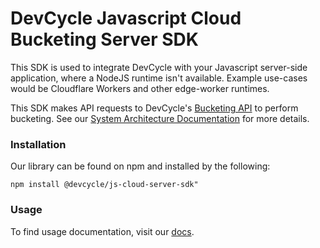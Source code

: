 # DevCycle Javascript Cloud Bucketing Server SDK

This SDK is used to integrate DevCycle with your Javascript server-side application, where a NodeJS runtime isn't available.
Example use-cases would be Cloudflare Workers and other edge-worker runtimes.

This SDK makes API requests to DevCycle's [Bucketing API](https://docs.devcycle.com/bucketing-api/) to perform bucketing.
See our [System Architecture Documentation](https://docs.devcycle.com/introduction/architecture#cloud-bucketing-server-sdk-architecture) for more details.

### Installation

Our library can be found on npm and installed by the following:

```
npm install @devcycle/js-cloud-server-sdk"
```

### Usage

To find usage documentation, visit our [docs](https://docs.devcycle.com/docs/sdk/server-side-sdks/node#usage).
